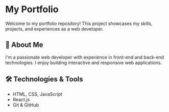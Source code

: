 # My Portfolio

Welcome to my portfolio repository! This project showcases my skills, projects, and experiences as a web developer.

## 🚀 About Me
I'm a passionate web developer with experience in front-end and back-end technologies. I enjoy building interactive and responsive web applications.

## 🛠️ Technologies & Tools
- HTML, CSS, JavaScript
- React.js
- Git & GitHub
